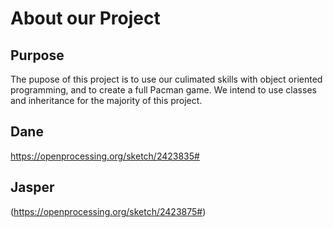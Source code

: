 # About our Project
## Purpose
The pupose of this project is to use our culimated skills with object oriented programming, and to create a full Pacman game. We intend to use classes and inheritance for the majority of this project.

## Dane
https://openprocessing.org/sketch/2423835#
## Jasper
(https://openprocessing.org/sketch/2423875#)
